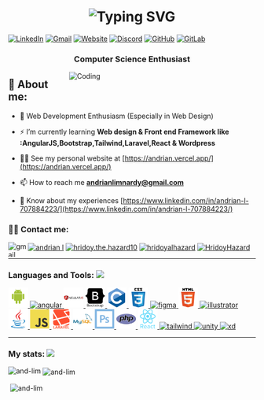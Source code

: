 
<h1 align="center"><img src="https://readme-typing-svg.herokuapp.com?font=Montserrat&weight=600&size=33&pause=1000&color=1F22F7&center=true&vCenter=true&width=435&lines=Hi++%F0%9F%91%8B+++I'm+Andrian" alt="Typing SVG" /></h1>

[![LinkedIn](https://img.shields.io/badge/LinkedIn-0077B5?style=for-the-badge&logo=linkedin&logoColor=white)](https://www.linkedin.com/in/andrian-limnardy-707884223/)
[![Gmail](https://img.shields.io/badge/Gmail-4285f4?style=for-the-badge&logo=gmail&logoColor=)](mailto:andrianlimnardy@gmail.com)
[![Website](https://img.shields.io/badge/website-CCCCCC?style=for-the-badge&logo=About.me&logoColor=black)](https://andrian.vercel.app/)
[![Discord](https://img.shields.io/badge/contact-me-blue?style=for-the-badge&logo=discord&logoColor=white)](https://discord.com/users/454501799353909252.)
[![GitHub](https://img.shields.io/badge/GitHub-100000?style=for-the-badge&logo=github&logoColor=white)](https://github.com/and-lim)
[![GitLab](https://img.shields.io/badge/GitLab-330F63?style=for-the-badge&logo=gitlab&logoColor=white)](https://gitlab.com/andrian_L)


  
<h3 align="center">Computer Science Enthusiast</h3>


<img align="right" alt="Coding" width="380" src="https://andrian.vercel.app/img/animation_gif.gif">
<h2 align="left"> 📖 About me:</h2>

- 🔭 Web Development Enthusiasm (Especially in Web Design)

- ⚡ I’m currently learning **Web design & Front end Framework like :AngularJS,Bootstrap,Tailwind,Laravel,React & Wordpress**

- 👨‍💻 See my personal website at [https://andrian.vercel.app/](https://andrian.vercel.app/)

- 📫 How to reach me **andrianlimnardy@gmail.com**

- 📄 Know about my experiences [https://www.linkedin.com/in/andrian-l-707884223/](https://www.linkedin.com/in/andrian-l-707884223/)

<h3>🙋‍♂️ Contact me:  </h3>
<p align="left">
<a href="mailto:andrianlimnardy@gmail.com" target="blank"><img align="left" src="https://camo.githubusercontent.com/598902b81c020e27505970e729fc974b79d83695c043123c9b4e05aeed2872f1/68747470733a2f2f75706c6f61642e77696b696d656469612e6f72672f77696b6970656469612f636f6d6d6f6e732f372f37652f476d61696c5f69636f6e5f253238323032302532392e737667" alt="gmail" height="30" width="40" /></a>
<a href="https://www.linkedin.com/in/andrian-limnardy-707884223/" target="blank"><img align="center" src="https://camo.githubusercontent.com/7d098804c02a4095d49849d1e868ae35a22668f8c2047f27232508256a1cd43e/68747470733a2f2f75706c6f61642e77696b696d656469612e6f72672f77696b6970656469612f636f6d6d6f6e732f632f63612f4c696e6b6564496e5f6c6f676f5f696e697469616c732e706e67" alt="andrian l" height="30" width="30" /></a>
<a href="" target="blank"><img align="center" src="https://raw.githubusercontent.com/rahuldkjain/github-profile-readme-generator/master/src/images/icons/Social/facebook.svg" alt="hridoy.the.hazard10" height="30" width="40" /></a>
<a href="" target="blank"><img align="center" src="https://raw.githubusercontent.com/rahuldkjain/github-profile-readme-generator/master/src/images/icons/Social/instagram.svg" alt="hridoyalhazard" height="30" width="40" /></a>
<a href="" target="blank"><img align="center" src="https://raw.githubusercontent.com/rahuldkjain/github-profile-readme-generator/master/src/images/icons/Social/github.svg" alt="HridoyHazard" height="30" width="40" /></a>
</p>

<hr>

<h3 align="left">Languages and Tools: <img src="https://media.giphy.com/media/iY8CRBdQXODJSCERIr/giphy.gif" width="30px"></h3>
<p align="left"> <a href="https://developer.android.com" target="_blank" rel="noreferrer"> <img src="https://raw.githubusercontent.com/devicons/devicon/master/icons/android/android-original-wordmark.svg" alt="android" width="40" height="40"/> </a> <a href="https://angular.io" target="_blank" rel="noreferrer"> <img src="https://angular.io/assets/images/logos/angular/angular.svg" alt="angular" width="40" height="40"/> </a> <a href="https://angular.io" target="_blank" rel="noreferrer"> <img src="https://raw.githubusercontent.com/devicons/devicon/master/icons/angularjs/angularjs-original-wordmark.svg" alt="angularjs" width="40" height="40"/> </a> <a href="https://getbootstrap.com" target="_blank" rel="noreferrer"> <img src="https://raw.githubusercontent.com/devicons/devicon/master/icons/bootstrap/bootstrap-plain-wordmark.svg" alt="bootstrap" width="40" height="40"/> </a> <a href="https://www.cprogramming.com/" target="_blank" rel="noreferrer"> <img src="https://raw.githubusercontent.com/devicons/devicon/master/icons/c/c-original.svg" alt="c" width="40" height="40"/> </a> <a href="https://www.w3schools.com/css/" target="_blank" rel="noreferrer"> <img src="https://raw.githubusercontent.com/devicons/devicon/master/icons/css3/css3-original-wordmark.svg" alt="css3" width="40" height="40"/> </a> <a href="https://www.figma.com/" target="_blank" rel="noreferrer"> <img src="https://www.vectorlogo.zone/logos/figma/figma-icon.svg" alt="figma" width="40" height="40"/> </a> <a href="https://www.w3.org/html/" target="_blank" rel="noreferrer"> <img src="https://raw.githubusercontent.com/devicons/devicon/master/icons/html5/html5-original-wordmark.svg" alt="html5" width="40" height="40"/> </a> <a href="https://www.adobe.com/in/products/illustrator.html" target="_blank" rel="noreferrer"> <img src="https://www.vectorlogo.zone/logos/adobe_illustrator/adobe_illustrator-icon.svg" alt="illustrator" width="40" height="40"/> </a> <a href="https://www.java.com" target="_blank" rel="noreferrer"> <img src="https://raw.githubusercontent.com/devicons/devicon/master/icons/java/java-original.svg" alt="java" width="40" height="40"/> </a> <a href="https://developer.mozilla.org/en-US/docs/Web/JavaScript" target="_blank" rel="noreferrer"> <img src="https://raw.githubusercontent.com/devicons/devicon/master/icons/javascript/javascript-original.svg" alt="javascript" width="40" height="40"/> </a> <a href="https://laravel.com/" target="_blank" rel="noreferrer"> <img src="https://raw.githubusercontent.com/devicons/devicon/master/icons/laravel/laravel-plain-wordmark.svg" alt="laravel" width="40" height="40"/> </a> <a href="https://www.mysql.com/" target="_blank" rel="noreferrer"> <img src="https://raw.githubusercontent.com/devicons/devicon/master/icons/mysql/mysql-original-wordmark.svg" alt="mysql" width="40" height="40"/> </a> <a href="https://www.photoshop.com/en" target="_blank" rel="noreferrer"> <img src="https://raw.githubusercontent.com/devicons/devicon/master/icons/photoshop/photoshop-line.svg" alt="photoshop" width="40" height="40"/> </a> <a href="https://www.php.net" target="_blank" rel="noreferrer"> <img src="https://raw.githubusercontent.com/devicons/devicon/master/icons/php/php-original.svg" alt="php" width="40" height="40"/> </a> <a href="https://reactjs.org/" target="_blank" rel="noreferrer"> <img src="https://raw.githubusercontent.com/devicons/devicon/master/icons/react/react-original-wordmark.svg" alt="react" width="40" height="40"/> </a> <a href="https://tailwindcss.com/" target="_blank" rel="noreferrer"> <img src="https://www.vectorlogo.zone/logos/tailwindcss/tailwindcss-icon.svg" alt="tailwind" width="40" height="40"/> </a> <a href="https://unity.com/" target="_blank" rel="noreferrer"> <img src="https://www.vectorlogo.zone/logos/unity3d/unity3d-icon.svg" alt="unity" width="40" height="40"/> </a> <a href="https://www.adobe.com/products/xd.html" target="_blank" rel="noreferrer"> <img src="https://cdn.worldvectorlogo.com/logos/adobe-xd.svg" alt="xd" width="40" height="40"/> </a> </p>
<hr>

<h3 align="left">My stats:  <img src="https://media.giphy.com/media/iY8CRBdQXODJSCERIr/giphy.gif" width="30px"></h3>
<p><img align="left" src="https://github-readme-stats.vercel.app/api/top-langs?username=and-lim&theme=tokyonight&show_icons=true&locale=en&layout=compact&langs_count=8" alt="and-lim" /></p>

<p>&nbsp;<img align="center" src="https://github-readme-stats.vercel.app/api?username=and-lim&show_icons=true&locale=en&count_private=true&hide_rank=true&custom_title=My%20GitHub%20Stats&disable_animations=true&theme=tokyonight" alt="and-lim" /></p>

<p>&nbsp;<img align="center" src="https://github-readme-stats.vercel.app/api?username=and-lim&theme=tokyonight&rank_icon=github" alt="and-lim" /></p>
